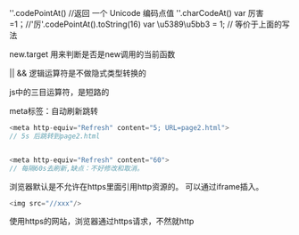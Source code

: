 

''.codePointAt()  //返回 一个 Unicode 编码点值
''.charCodeAt()
var 厉害=1；//'厉'.codePointAt().toString(16)
var \u5389\u5bb3 = 1; // 等价于上面的写法


new.target   用来判断是否是new调用的当前函数

|| && 逻辑运算符是不做隐式类型转换的

js中的三目运算符，是短路的




meta标签：自动刷新跳转 
```js
<meta http-equiv="Refresh" content="5; URL=page2.html"> 
// 5s 后跳转到page2.html 


<meta http-equiv="Refresh" content="60">
// 每隔60s去刷新,缺点：不好修改和取消。
``` 


浏览器默认是不允许在https里面引用http资源的。  可以通过iframe插入。

```js
<img src="//xxx"/>
```
使用https的网站，浏览器通过https请求，不然就http
